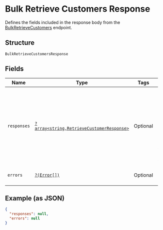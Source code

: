 
# Bulk Retrieve Customers Response

Defines the fields included in the response body from the
[BulkRetrieveCustomers](../../doc/apis/customers.md#bulk-retrieve-customers) endpoint.

## Structure

`BulkRetrieveCustomersResponse`

## Fields

| Name | Type | Tags | Description | Getter | Setter |
|  --- | --- | --- | --- | --- | --- |
| `responses` | [`?array<string,RetrieveCustomerResponse>`](../../doc/models/retrieve-customer-response.md) | Optional | A map of key-value pairs as the [RetrieveCustomer](#endpoint-retrievecustomer) response body.<br><br>Each key-value pair in the map represents an `{customer.id: RetrieveCustomerResponse}`<br>combination. If the `RetrieveCustomer` request fails, the entry includes error information about<br>the failure. | getResponses(): ?array | setResponses(?array responses): void |
| `errors` | [`?(Error[])`](../../doc/models/error.md) | Optional | Any errors that occurred during the request. | getErrors(): ?array | setErrors(?array errors): void |

## Example (as JSON)

```json
{
  "responses": null,
  "errors": null
}
```

